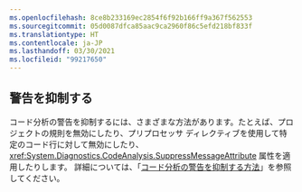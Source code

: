 ```yaml
---
ms.openlocfilehash: 8ce8b233169ec2854f6f92b166ff9a367f562553
ms.sourcegitcommit: 05d0087dfca85aac9ca2960f86c5efd218bf833f
ms.translationtype: HT
ms.contentlocale: ja-JP
ms.lasthandoff: 03/30/2021
ms.locfileid: "99217650"
---
```

## <a name="suppress-a-warning"></a>警告を抑制する

コード分析の警告を抑制するには、さまざまな方法があります。たとえば、プロジェクトの規則を無効にしたり、プリプロセッサ ディレクティブを使用して特定のコード行に対して無効にしたり、<xref:System.Diagnostics.CodeAnalysis.SuppressMessageAttribute> 属性を適用したりします。 詳細については、「[コード分析の警告を抑制する方法](../../docs/fundamentals/code-analysis/suppress-warnings.md)」を参照してください。
